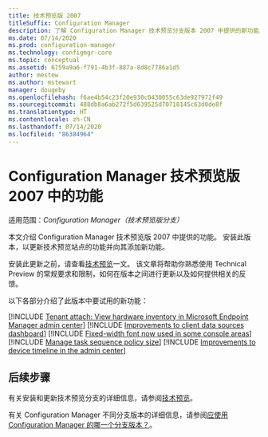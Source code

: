 ```yaml
---
title: 技术预览版 2007
titleSuffix: Configuration Manager
description: 了解 Configuration Manager 技术预览分支版本 2007 中提供的新功能。
ms.date: 07/14/2020
ms.prod: configuration-manager
ms.technology: configmgr-core
ms.topic: conceptual
ms.assetid: 6759a9a6-f791-4b3f-887a-8d8c7786a1d5
author: mestew
ms.author: mstewart
manager: dougeby
ms.openlocfilehash: f6ae4b54c23f20e930c0430055c63de927972f49
ms.sourcegitcommit: 488db8a6ab272f5d639525d70718145c63d0de8f
ms.translationtype: HT
ms.contentlocale: zh-CN
ms.lasthandoff: 07/14/2020
ms.locfileid: "86384964"
---
```

# <a name="features-in-configuration-manager-technical-preview-version-2007"></a>Configuration Manager 技术预览版 2007 中的功能

适用范围：*Configuration Manager（技术预览版分支）*

本文介绍 Configuration Manager 技术预览版 2007 中提供的功能。 安装此版本，以更新技术预览站点的功能并向其添加新功能。

安装此更新之前，请查看[技术预览](../technical-preview.md)一文。 该文章将帮助你熟悉使用 Technical Preview 的常规要求和限制，如何在版本之间进行更新以及如何提供相关的反馈。

以下各部分介绍了此版本中要试用的新功能：

<!-- [!INCLUDE [Example feature name](includes/2007/1234567.md)] -->

[!INCLUDE [Tenant attach: View hardware inventory in Microsoft Endpoint Manager admin center](includes/2007/6479284.md)]
[!INCLUDE [Improvements to client data sources dashboard](includes/2007/7102084.md)]
[!INCLUDE [Fixed-width font now used in some console areas](includes/2007/7632637.md)]
[!INCLUDE [Manage task sequence policy size](includes/2007/6888853.md)]
[!INCLUDE [Improvements to device timeline in the admin center](includes/2007/7141381.md)]

<!--
## General known issues

[!INCLUDE [Azure AD authentication doesn't work](includes/2007/known-issue-7569264.md)]
-->

## <a name="next-steps"></a>后续步骤

有关安装和更新技术预览分支的详细信息，请参阅[技术预览](../technical-preview.md)。

有关 Configuration Manager 不同分支版本的详细信息，请参阅[应使用 Configuration Manager 的哪一个分支版本？](../../understand/which-branch-should-i-use.md)。
